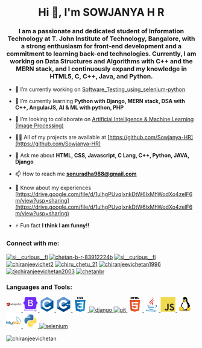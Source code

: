 <h1 align="center">Hi 👋, I'm SOWJANYA H R</h1>
<h3 align="center">I am a passionate and dedicated student of Information Technology at T. John Institute of Technology, Bangalore, with a strong enthusiasm for front-end development and a commitment to learning back-end technologies. Currently, I am working on Data Structures and Algorithms with C++ and the MERN stack, and I continuously expand my knowledge in HTML5, C, C++, Java, and Python.</h3>

- 🔭 I’m currently working on [Software_Testing_using_selenium-python](https://github.com/CHIRANJEEVICHETAN/Software_Testing_using_selenium-python)

- 🌱 I’m currently learning **Python with Django, MERN stack, DSA with C++, AngularJS, AI & ML with python, PHP**

- 👯 I’m looking to collaborate on [Artificial Intelligence & Machine Learning (Image Processing)](yet_to_start)

- 👨‍💻 All of my projects are available at [https://github.com/Sowjanya-HR](https://github.com/Sowjanya-HR)

- 💬 Ask me about **HTML, CSS, Javascript, C Lang, C++, Python, JAVA, Django**

- 📫 How to reach me **sonuradha988@gmail.com**

- 📄 Know about my experiences [https://drive.google.com/file/d/1ulhgPUvqIxnkDtW6lxMhWodXo4zelF6m/view?usp=sharing](https://drive.google.com/file/d/1ulhgPUvqIxnkDtW6lxMhWodXo4zelF6m/view?usp=sharing)

- ⚡ Fun fact **I think I am funny!!**

<h3 align="left">Connect with me:</h3>
<p align="left">
<a href="https://twitter.com/si__curious__fi" target="blank"><img align="center" src="https://raw.githubusercontent.com/rahuldkjain/github-profile-readme-generator/master/src/images/icons/Social/twitter.svg" alt="si__curious__fi" height="30" width="40" /></a>
<a href="https://linkedin.com/in/chetan-b-r-83912224b" target="blank"><img align="center" src="https://raw.githubusercontent.com/rahuldkjain/github-profile-readme-generator/master/src/images/icons/Social/linked-in-alt.svg" alt="chetan-b-r-83912224b" height="30" width="40" /></a>
<a href="https://instagram.com/si__curious__fi" target="blank"><img align="center" src="https://raw.githubusercontent.com/rahuldkjain/github-profile-readme-generator/master/src/images/icons/Social/instagram.svg" alt="si__curious__fi" height="30" width="40" /></a>
<a href="https://www.hackerrank.com/chiranjeevichet2" target="blank"><img align="center" src="https://raw.githubusercontent.com/rahuldkjain/github-profile-readme-generator/master/src/images/icons/Social/hackerrank.svg" alt="chiranjeevichet2" height="30" width="40" /></a>
<a href="https://codeforces.com/profile/chiru_chetu_21" target="blank"><img align="center" src="https://raw.githubusercontent.com/rahuldkjain/github-profile-readme-generator/master/src/images/icons/Social/codeforces.svg" alt="chiru_chetu_21" height="30" width="40" /></a>
<a href="https://www.leetcode.com/chiranjeevichetan1996" target="blank"><img align="center" src="https://raw.githubusercontent.com/rahuldkjain/github-profile-readme-generator/master/src/images/icons/Social/leet-code.svg" alt="chiranjeevichetan1996" height="30" width="40" /></a>
<a href="https://www.hackerearth.com/@chiranjeevichetan2003" target="blank"><img align="center" src="https://raw.githubusercontent.com/rahuldkjain/github-profile-readme-generator/master/src/images/icons/Social/hackerearth.svg" alt="@chiranjeevichetan2003" height="30" width="40" /></a>
<a href="https://www.topcoder.com/members/chetanbr" target="blank"><img align="center" src="https://raw.githubusercontent.com/rahuldkjain/github-profile-readme-generator/master/src/images/icons/Social/topcoder.svg" alt="chetanbr" height="30" width="40" /></a>
</p>

<h3 align="left">Languages and Tools:</h3>
<p align="left"> <a href="https://angular.io" target="_blank" rel="noreferrer"> <img src="https://raw.githubusercontent.com/devicons/devicon/master/icons/angularjs/angularjs-original-wordmark.svg" alt="angularjs" width="40" height="40"/> </a> <a href="https://getbootstrap.com" target="_blank" rel="noreferrer"> <img src="https://raw.githubusercontent.com/devicons/devicon/master/icons/bootstrap/bootstrap-plain-wordmark.svg" alt="bootstrap" width="40" height="40"/> </a> <a href="https://www.cprogramming.com/" target="_blank" rel="noreferrer"> <img src="https://raw.githubusercontent.com/devicons/devicon/master/icons/c/c-original.svg" alt="c" width="40" height="40"/> </a> <a href="https://www.w3schools.com/cpp/" target="_blank" rel="noreferrer"> <img src="https://raw.githubusercontent.com/devicons/devicon/master/icons/cplusplus/cplusplus-original.svg" alt="cplusplus" width="40" height="40"/> </a> <a href="https://www.w3schools.com/css/" target="_blank" rel="noreferrer"> <img src="https://raw.githubusercontent.com/devicons/devicon/master/icons/css3/css3-original-wordmark.svg" alt="css3" width="40" height="40"/> </a> <a href="https://www.djangoproject.com/" target="_blank" rel="noreferrer"> <img src="https://cdn.worldvectorlogo.com/logos/django.svg" alt="django" width="40" height="40"/> </a> <a href="https://git-scm.com/" target="_blank" rel="noreferrer"> <img src="https://www.vectorlogo.zone/logos/git-scm/git-scm-icon.svg" alt="git" width="40" height="40"/> </a> <a href="https://www.w3.org/html/" target="_blank" rel="noreferrer"> <img src="https://raw.githubusercontent.com/devicons/devicon/master/icons/html5/html5-original-wordmark.svg" alt="html5" width="40" height="40"/> </a> <a href="https://www.java.com" target="_blank" rel="noreferrer"> <img src="https://raw.githubusercontent.com/devicons/devicon/master/icons/java/java-original.svg" alt="java" width="40" height="40"/> </a> <a href="https://developer.mozilla.org/en-US/docs/Web/JavaScript" target="_blank" rel="noreferrer"> <img src="https://raw.githubusercontent.com/devicons/devicon/master/icons/javascript/javascript-original.svg" alt="javascript" width="40" height="40"/> </a> <a href="https://www.linux.org/" target="_blank" rel="noreferrer"> <img src="https://raw.githubusercontent.com/devicons/devicon/master/icons/linux/linux-original.svg" alt="linux" width="40" height="40"/> </a> <a href="https://www.mysql.com/" target="_blank" rel="noreferrer"> <img src="https://raw.githubusercontent.com/devicons/devicon/master/icons/mysql/mysql-original-wordmark.svg" alt="mysql" width="40" height="40"/> </a> <a href="https://www.python.org" target="_blank" rel="noreferrer"> <img src="https://raw.githubusercontent.com/devicons/devicon/master/icons/python/python-original.svg" alt="python" width="40" height="40"/> </a> <a href="https://www.selenium.dev" target="_blank" rel="noreferrer"> <img src="https://raw.githubusercontent.com/detain/svg-logos/780f25886640cef088af994181646db2f6b1a3f8/svg/selenium-logo.svg" alt="selenium" width="40" height="40"/> </a> </p>

<p><img align="center" src="https://github-readme-stats.vercel.app/api/top-langs?username=chiranjeevichetan&show_icons=true&locale=en&layout=compact" alt="chiranjeevichetan" /></p>
